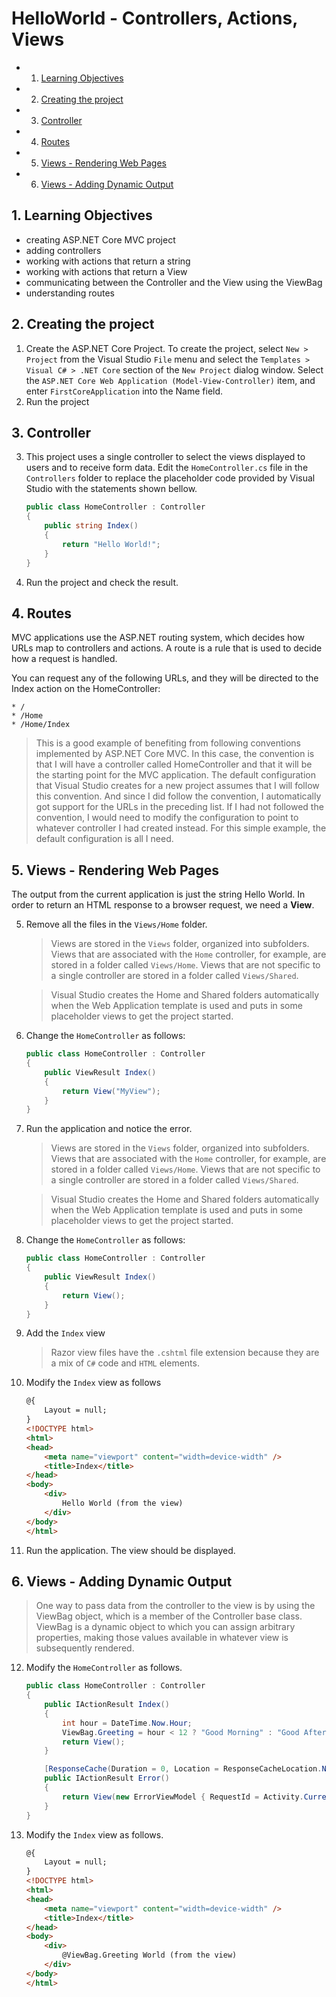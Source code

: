 # HelloWorld - Controllers, Actions, Views

<!-- vscode-markdown-toc -->
* 1. [Learning Objectives](#LearningObjectives)
* 2. [Creating the project](#Creatingtheproject)
* 3. [Controller](#Controller)
* 4. [Routes](#Routes)
* 5. [Views - Rendering Web Pages](#Views-RenderingWebPages)
* 6. [Views - Adding Dynamic Output](#Views-AddingDynamicOutput)

<!-- vscode-markdown-toc-config
	numbering=true
	autoSave=true
	/vscode-markdown-toc-config -->
<!-- /vscode-markdown-toc -->

##  1. <a name='LearningObjectives'></a>Learning Objectives
- creating ASP.NET Core MVC project
- adding controllers
- working with actions that return a string
- working with actions that return a View
- communicating between the Controller and the View using the ViewBag
- understanding routes

##  2. <a name='Creatingtheproject'></a>Creating the project
1. Create the ASP.NET Core Project.
    To create the project, select `New > Project` from the Visual Studio `File` menu and select the `Templates > Visual C# > .NET Core` section of the `New Project` dialog window. Select the `ASP.NET Core Web Application (Model-View-Controller)` item, and enter `FirstCoreApplication` into the Name field.
2. Run the project

##  3. <a name='Controller'></a>Controller

3. This project uses a single controller to select the views displayed to users and to receive form data. Edit the `HomeController.cs` file in the `Controllers` folder to replace the placeholder code provided by Visual Studio with the statements shown bellow.

    ``` c#
    public class HomeController : Controller
    {
        public string Index()
        {
            return "Hello World!";
        }
    }
     ```
4. Run the project and check the result.

##  4. <a name='Routes'></a>Routes

MVC applications use the ASP.NET routing system, which decides how URLs map to controllers and actions. A route is a rule that is used to decide how a request is handled. 

You can request any of the following URLs, and they will be directed to the Index action on the HomeController:
    
    * /
    * /Home
    * /Home/Index

> This is a good example of benefiting from following conventions implemented by ASP.NET Core MVC. In this case, the convention is that I will have a controller called HomeController and that it will be
the starting point for the MVC application. The default configuration that Visual Studio creates for a new project assumes that I will follow this convention. And since I did follow the convention, I automatically
got support for the URLs in the preceding list. If I had not followed the convention, I would need to modify the configuration to point to whatever controller I had created instead. For this simple example, the default
configuration is all I need.

##  5. <a name='Views-RenderingWebPages'></a>Views - Rendering Web Pages
 
The output from the current application is just the string Hello World. In order to return an HTML response to a browser request, we need a **View**.

5. Remove all the files in the `Views/Home` folder.

    > Views are stored in the `Views` folder, organized into subfolders. Views that are associated with the `Home` controller, for example, are stored in a folder called `Views/Home`. Views that are not specific to a single controller are stored in a folder called `Views/Shared`.

    > Visual Studio creates the Home and Shared folders automatically when the  Web Application template is used and puts in some placeholder views to get the project started.

6. Change the `HomeController` as follows:

    ```c#
	public class HomeController : Controller
	{
		public ViewResult Index()
		{
			return View("MyView");
		}
	}
    ```

7. Run the application and notice the error.

    > Views are stored in the `Views` folder, organized into subfolders. Views that are associated with the `Home` controller, for example, are stored in a folder called `Views/Home`. Views that are not specific to a single controller are stored in a folder called `Views/Shared`.

    > Visual Studio creates the Home and Shared folders automatically when the Web Application template is used and puts in some placeholder views to get the project started.

8. Change the `HomeController` as follows:

    ```c#
	public class HomeController : Controller
	{
		public ViewResult Index()
		{
			return View();
		}
	}
    ``` 
9. Add the `Index` view
    >Razor view files have the `.cshtml` file extension because they are a mix of `C#` code and `HTML` elements.

10. Modify the `Index` view as follows

    ```HTML
    @{
        Layout = null;
    }
    <!DOCTYPE html>
    <html>
    <head>
        <meta name="viewport" content="width=device-width" />
        <title>Index</title>
    </head>
    <body>
        <div>
            Hello World (from the view)
        </div>
    </body>
    </html>
    ```
11. Run the application. The view should be displayed.

##  6. <a name='Views-AddingDynamicOutput'></a>Views - Adding Dynamic Output

> One way to pass data from the controller to the view is by using the ViewBag object, which is a member of the Controller base class. ViewBag is a dynamic object to which you can assign arbitrary properties, making those values available in whatever view is subsequently rendered. 

12. Modify the `HomeController` as follows.

    ```C#
    public class HomeController : Controller
    {
        public IActionResult Index()
        {
            int hour = DateTime.Now.Hour;
            ViewBag.Greeting = hour < 12 ? "Good Morning" : "Good Afternoon";
            return View();
        }

        [ResponseCache(Duration = 0, Location = ResponseCacheLocation.None, NoStore = true)]
        public IActionResult Error()
        {
            return View(new ErrorViewModel { RequestId = Activity.Current?.Id ?? HttpContext.TraceIdentifier });
        }
    }
    ```

13. Modify the `Index` view as follows.

    ```HTML
    @{
        Layout = null;
    }
    <!DOCTYPE html>
    <html>
    <head>
        <meta name="viewport" content="width=device-width" />
        <title>Index</title>
    </head>
    <body>
        <div>
            @ViewBag.Greeting World (from the view)
        </div>
    </body>
    </html>
    ```